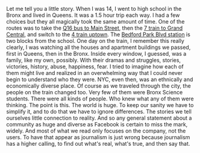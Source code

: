 Let me tell you a little story. When I was 14, I went to high school in the Bronx and lived in Queens. It was a 1.5 hour trip each way. I had a few choices but they all magically took the same amount of time. One of the routes was to take the <a href="https://www.google.com/maps/dir/29-31+170th+St,+Flushing,+NY+11358/Main+St+%26+Roosevelt+Avenue,+Queens,+Queens+County,+NY/@40.7655943,-73.8268099,14z/data=!3m1!4b1!4m14!4m13!1m5!1m1!1s0x89c28a80780e9c3b:0xa8668e9b256999a4!2m2!1d-73.794882!2d40.769637!1m5!1m1!1s0x89c26011d8a8638d:0x3a7a296f0fbc67fc!2m2!1d-73.8301324!2d40.7595662!3e3">Q16 bus to Main Street</a>, then the <a href="https://www.google.com/maps/dir/Main+St+%26+Roosevelt+Avenue,+Queens,+Queens+County,+NY/Grand+Central+Terminal,+East+42nd+Street,+New+York,+NY/@40.7522944,-73.9738374,12z/data=!3m1!4b1!4m14!4m13!1m5!1m1!1s0x89c26011d8a8638d:0x3a7a296f0fbc67fc!2m2!1d-73.8301324!2d40.7595662!1m5!1m1!1s0x89c25a21fb011c85:0x37513b7f1821408b!2m2!1d-73.9772294!2d40.7527262!3e3">7 train to Grand Central</a>, and switch to the <a href="https://www.google.com/maps/dir/Grand+Central+Terminal,+East+42nd+Street,+New+York,+NY/The+Bronx+High+School+of+Science,+West+205th+Street,+The+Bronx,+NY/@40.8192919,-73.9978298,12z/data=!3m1!4b1!4m14!4m13!1m5!1m1!1s0x89c25a21fb011c85:0x37513b7f1821408b!2m2!1d-73.9772294!2d40.7527262!1m5!1m1!1s0x89c2f39fba19f047:0x456fa7ab9f9bae18!2m2!1d-73.890843!2d40.8783054!3e3">4 train uptown</a>. The <a href="https://en.wikipedia.org/wiki/Bedford_Park_Boulevard%E2%80%93Lehman_College_station">Bedford Park Blvd station</a> is two blocks from the school. One day on the train, I remember this really clearly, I was watching all the houses and apartment buildings we passed, first in Queens, then in the Bronx. Inside every window, I guessed, was a family, like my own, possibly. With their dramas and struggles, stories, victories, history, abuse, happiness, fear. I tried to imagine how each of them might live and realized in an overwhelming way that I could never begin to understand who they were. NYC, even then, was an ethnically and economically diverse place. Of course as we traveled through the city, the people on the train changed too. Very few of them were Bronx Science students. There were all kinds of people. Who knew what any of them were thinking. The point is this. The world is huge. To keep our sanity we have to simplify it, and to do that we have to ignore differences. The stories we tell ourselves little connection to reality. And so any general statement about a community as huge and diverse as Facebook is certain to miss the mark, widely. And most of what we read only focuses on the company, not the users. To have that appear as journalism is just wrong because journalism has a higher calling, to find out what's real, what's true, and then say that. 
